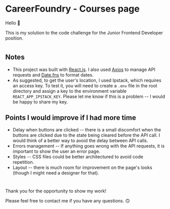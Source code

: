 # CareerFoundry - Courses page

Hello 👋

This is my solution to the code challenge for the Junior Frontend Developer position.

#

## Notes

- This project was built with [React.js](https://reactjs.org/). I also used [Axios](https://axios-http.com/) to manage API requests and [Date.fns](https://date-fns.org/) to format dates.
- As suggested, to get the user's location, I used Ipstack, which requires an access key. To test it, you will need to create a `.env` file in the root directory and assign a key to the environment variable `REACT_APP_IPSTACK_KEY`. Please let me know if this is a problem -- I would be happy to share my key.

## Points I would improve if I had more time

- Delay when buttons are clicked -- there is a small discomfort when the buttons are clicked due to the state being cleared before the API call. I would think of a better way to avoid the delay between API calls.
- Errors management -- If anything goes wrong with the API requests, it is important to show the user an error page.
- Styles -- CSS files could be better architectured to avoid code repetition.
- Layout -- there is much room for improvement on the page's looks (though I might need a designer for that).

#

Thank you for the opportunity to show my work!

Please feel free to contact me if you have any questions. 🙃

